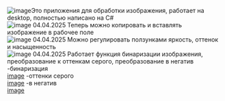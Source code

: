 ![image](https://github.com/user-attachments/assets/dec6e2d2-fca9-4c75-999d-f368242dacf1)Это приложения для обработки изображения, работает на desktop, полностью написано на C#<br>
![image](https://github.com/user-attachments/assets/a674fbcf-a186-4da4-8d12-129845c09224)
04.04.2025 Теперь можно копировать и вставлять изображение в рабочее поле<br>
![image](https://github.com/user-attachments/assets/d0206993-ae24-42ac-af6d-5122060d9bdf)
04.04.2025 Можно регулировать ползунками яркость, оттенок и насыщенность<br>
![image](https://github.com/user-attachments/assets/49c17667-301e-4dbe-8ed2-75fd77fd5f62)
04.04.2025 Работает функция бинаризации изображения, преобразование к оттенкам серого, преобразование в негатив<br>
-бинаризация<br>
[image](https://github.com/user-attachments/assets/304ddbb9-c511-4859-aaa3-f01281ee0770)
-оттенки серого <br>
[image](https://github.com/user-attachments/assets/c24a705f-09f9-4c7b-9c2a-b2127cc2ac4b)
-в негатив<br>
[image](https://github.com/user-attachments/assets/4e3ce66f-c884-4066-b984-66dbe1c409af)


